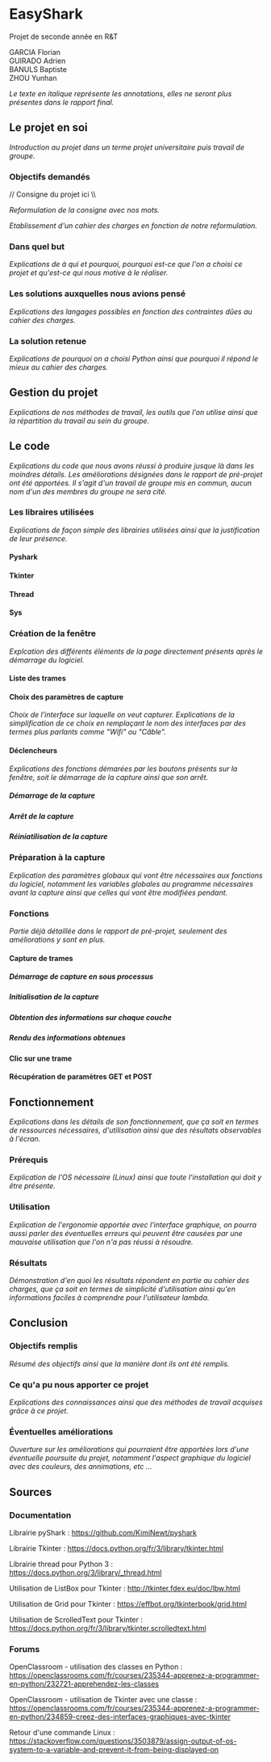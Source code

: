 # EasyShark

Projet de seconde année en R&T

GARCIA Florian<br/>
GUIRADO Adrien<br/>
BANULS Baptiste<br/>
ZHOU Yunhan

*Le texte en italique représente les annotations, elles ne seront plus présentes dans le rapport final.*

## Le projet en soi

*Introduction au projet dans un terme projet universitaire puis travail de groupe.*

### Objectifs demandés

// Consigne du projet ici \\\\

*Reformulation de la consigne avec nos mots.*

*Etablissement d'un cahier des charges en fonction de notre reformulation.*

### Dans quel but

*Explications de à qui et pourquoi, pourquoi est-ce que l'on a choisi ce projet et qu'est-ce qui nous motive à le réaliser.*

### Les solutions auxquelles nous avions pensé

*Explications des langages possibles en fonction des contraintes dûes au cahier des charges.*

### La solution retenue

*Explications de pourquoi on a choisi Python ainsi que pourquoi il répond le mieux au cahier des charges.*

## Gestion du projet

*Explications de nos méthodes de travail, les outils que l'on utilise ainsi que la répartition du travail au sein du groupe.*

## Le code

*Explications du code que nous avons réussi à produire jusque là dans les moindres détails. 
Les améliorations désignées dans le rapport de pré-projet ont été apportées.
Il s'agit d'un travail de groupe mis en commun, aucun nom d'un des membres du groupe ne sera cité.*

### Les libraires utilisées

*Explications de façon simple des librairies utilisées ainsi que la justification de leur présence.*

#### Pyshark
#### Tkinter
#### Thread
#### Sys
### Création de la fenêtre

*Explcation des différents éléments de la page directement présents après le démarrage du logiciel.*

#### Liste des trames

#### Choix des paramètres de capture

*Choix de l'interface sur laquelle on veut capturer. Explications de la simplification de ce choix en remplaçant le nom des interfaces par des termes plus parlants comme "Wifi" ou "Câble".*

#### Déclencheurs

*Explications des fonctions démarées par les boutons présents sur la fenêtre, soit le démarrage de la capture ainsi que son arrêt.*

##### Démarrage de la capture
##### Arrêt de la capture
##### Réiniatilisation de la capture

### Préparation à la capture

*Explication des paramètres globaux qui vont être nécessaires aux fonctions du logiciel, notamment les variables globales au programme nécessaires avant la capture ainsi que celles qui vont être modifiées pendant.*

### Fonctions

*Partie déjà détaillée dans le rapport de pré-projet, seulement des améliorations y sont en plus.*

#### Capture de trames
##### Démarrage de capture en sous processus
##### Initialisation de la capture
##### Obtention des informations sur chaque couche
##### Rendu des informations obtenues
#### Clic sur une trame
#### Récupération de paramètres GET et POST

## Fonctionnement

*Explications dans les détails de son fonctionnement, que ça soit en termes de ressources nécessaires, d'utilisation ainsi que des résultats observables à l'écran.*

### Prérequis

*Explication de l'OS nécessaire (Linux) ainsi que toute l'installation qui doit y être présente.*

### Utilisation

*Explication de l'ergonomie apportée avec l'interface graphique, on pourra aussi parler des éventuelles erreurs qui peuvent être causées par une mauvaise utilisation que l'on n'a pas réussi à résoudre.*

### Résultats

*Démonstration d'en quoi les résultats répondent en partie au cahier des charges, que ça soit en termes de simplicité d'utilisation ainsi qu'en informations faciles à comprendre pour l'utilisateur lambda.*

## Conclusion

### Objectifs remplis

*Résumé des objectifs ainsi que la manière dont ils ont été remplis.*

### Ce qu'a pu nous apporter ce projet

*Explications des connaissances ainsi que des méthodes de travail acquises grâce à ce projet.*

### Éventuelles améliorations

*Ouverture sur les améliorations qui pourraient être apportées lors d'une éventuelle poursuite du projet, notamment l'aspect graphique du logiciel avec des couleurs, des annimations, etc ...*

## Sources

### Documentation

Librairie pyShark :
https://github.com/KimiNewt/pyshark

Librairie Tkinter :
https://docs.python.org/fr/3/library/tkinter.html

Librairie thread pour Python 3 :
https://docs.python.org/3/library/_thread.html

Utilisation de ListBox pour Tkinter :
http://tkinter.fdex.eu/doc/lbw.html

Utilisation de Grid pour Tkinter :
https://effbot.org/tkinterbook/grid.html

Utilisation de ScrolledText pour Tkinter :
https://docs.python.org/fr/3/library/tkinter.scrolledtext.html

### Forums

OpenClassroom - utilisation des classes en Python :
https://openclassrooms.com/fr/courses/235344-apprenez-a-programmer-en-python/232721-apprehendez-les-classes

OpenClassroom - utilisation de Tkinter avec une classe :
https://openclassrooms.com/fr/courses/235344-apprenez-a-programmer-en-python/234859-creez-des-interfaces-graphiques-avec-tkinter

Retour d'une commande Linux :
https://stackoverflow.com/questions/3503879/assign-output-of-os-system-to-a-variable-and-prevent-it-from-being-displayed-on